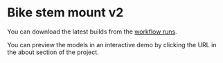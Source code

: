 # Bike stem mount v2

You can download the latest builds from the [workflow runs](https://github.com/Yeicor-3d/bike-stem-mount-v2/actions/workflows/main.yml).

You can preview the models in an interactive demo by clicking the URL in the about section of the project.
